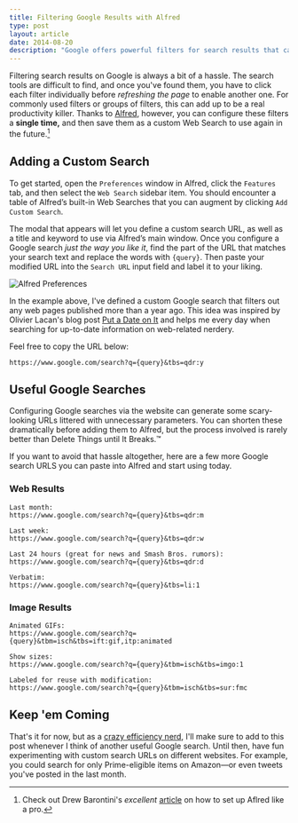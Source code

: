 ```yaml
---
title: Filtering Google Results with Alfred
type: post
layout: article
date: 2014-08-20
description: "Google offers powerful filters for search results that can help you find exactly what you're looking for&mdash;it just isn't quick or easy to do. By using Alfred, you can configure these searches once and reuse them whenever you want."
---
```


Filtering search results on Google is always a bit of a hassle. The search tools are difficult to find, and once you've found them, you have to click each filter individually before _refreshing the page_ to enable another one. For commonly used filters or groups of filters, this can add up to be a real productivity killer. Thanks to [Alfred][alfred], however, you can configure these filters a **single time,** and then save them as a custom Web Search to use again in the future.[^1]

Adding a Custom Search
----------------------

To get started, open the `Preferences` window in Alfred, click the `Features` tab, and then select the `Web Search` sidebar item. You should encounter a table of Alfred’s built-in Web Searches that you can augment by clicking `Add Custom Search`.

The modal that appears will let you define a custom search URL, as well as a title and keyword to use via Alfred’s main window. Once you configure a Google search _just the way you like it_, find the part of the URL that matches your search text and replace the words with `{query}`. Then paste your modified URL into the `Search URL` input field and label it to your liking.

![Alfred Preferences][alfred-preferences]

In the example above, I've defined a custom Google search that filters out any web pages published more than a year ago. This idea was inspired by Olivier Lacan's blog post [Put a Date on It][olivier-date] and helps me every day when searching for up-to-date information on web-related nerdery.

Feel free to copy the URL below:

```
https://www.google.com/search?q={query}&tbs=qdr:y
```

Useful Google Searches
----------------------

Configuring Google searches via the website can generate some scary-looking URLs littered with unnecessary parameters. You can shorten these dramatically before adding them to Alfred, but the process involved is rarely better than Delete Things until It Breaks.&trade;

If you want to avoid that hassle altogether, here are a few more Google search URLS you can paste into Alfred and start using today.

### Web Results

```
Last month:
https://www.google.com/search?q={query}&tbs=qdr:m

Last week:
https://www.google.com/search?q={query}&tbs=qdr:w

Last 24 hours (great for news and Smash Bros. rumors):
https://www.google.com/search?q={query}&tbs=qdr:d

Verbatim:
https://www.google.com/search?q={query}&tbs=li:1
```

### Image Results

```
Animated GIFs:
https://www.google.com/search?q={query}&tbm=isch&tbs=ift:gif,itp:animated

Show sizes:
https://www.google.com/search?q={query}&tbm=isch&tbs=imgo:1

Labeled for reuse with modification:
https://www.google.com/search?q={query}&tbm=isch&tbs=sur:fmc
```

Keep 'em Coming
---------------

That's it for now, but as a [crazy efficiency nerd][olivier-tweet], I'll make sure to add to this post whenever I think of another useful Google search. Until then, have fun experimenting with custom search URLs on different websites. For example, you could search for only Prime-eligible items on Amazon&mdash;or even tweets you've posted in the last month.

[^1]: Check out Drew Barontini's _excellent_ [article][drew-alfred] on how to set up Aflred like a pro.

[alfred]: http://www.alfredapp.com/
[drew-alfred]: http://drewbarontini.com/setup/alfred/
[olivier-date]: http://olivierlacan.com/posts/put-a-date-on-it/
[olivier-tweet]: https://twitter.com/olivierlacan/status/501359705550495744

[alfred-preferences]: /assets/images/alfred-google-past-year.jpg

